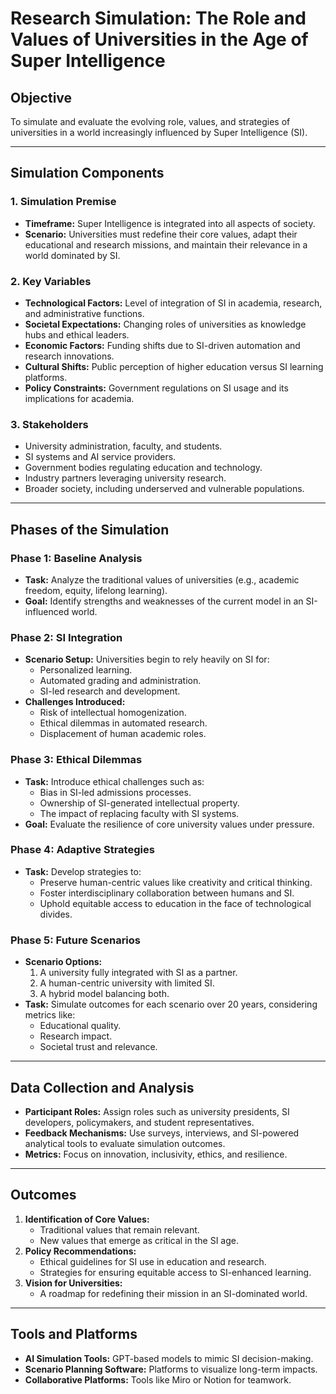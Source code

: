 # Research Simulation: The Role and Values of Universities in the Age of Super Intelligence

## Objective
To simulate and evaluate the evolving role, values, and strategies of universities in a world increasingly influenced by Super Intelligence (SI).

---

## Simulation Components

### 1. Simulation Premise
- **Timeframe:** Super Intelligence is integrated into all aspects of society.
- **Scenario:** Universities must redefine their core values, adapt their educational and research missions, and maintain their relevance in a world dominated by SI.

### 2. Key Variables
- **Technological Factors:** Level of integration of SI in academia, research, and administrative functions.
- **Societal Expectations:** Changing roles of universities as knowledge hubs and ethical leaders.
- **Economic Factors:** Funding shifts due to SI-driven automation and research innovations.
- **Cultural Shifts:** Public perception of higher education versus SI learning platforms.
- **Policy Constraints:** Government regulations on SI usage and its implications for academia.

### 3. Stakeholders
- University administration, faculty, and students.
- SI systems and AI service providers.
- Government bodies regulating education and technology.
- Industry partners leveraging university research.
- Broader society, including underserved and vulnerable populations.

---

## Phases of the Simulation

### Phase 1: Baseline Analysis
- **Task:** Analyze the traditional values of universities (e.g., academic freedom, equity, lifelong learning).
- **Goal:** Identify strengths and weaknesses of the current model in an SI-influenced world.

### Phase 2: SI Integration
- **Scenario Setup:** Universities begin to rely heavily on SI for:
  - Personalized learning.
  - Automated grading and administration.
  - SI-led research and development.
- **Challenges Introduced:**
  - Risk of intellectual homogenization.
  - Ethical dilemmas in automated research.
  - Displacement of human academic roles.

### Phase 3: Ethical Dilemmas
- **Task:** Introduce ethical challenges such as:
  - Bias in SI-led admissions processes.
  - Ownership of SI-generated intellectual property.
  - The impact of replacing faculty with SI systems.
- **Goal:** Evaluate the resilience of core university values under pressure.

### Phase 4: Adaptive Strategies
- **Task:** Develop strategies to:
  - Preserve human-centric values like creativity and critical thinking.
  - Foster interdisciplinary collaboration between humans and SI.
  - Uphold equitable access to education in the face of technological divides.

### Phase 5: Future Scenarios
- **Scenario Options:**
  1. A university fully integrated with SI as a partner.
  2. A human-centric university with limited SI.
  3. A hybrid model balancing both.
- **Task:** Simulate outcomes for each scenario over 20 years, considering metrics like:
  - Educational quality.
  - Research impact.
  - Societal trust and relevance.

---

## Data Collection and Analysis
- **Participant Roles:** Assign roles such as university presidents, SI developers, policymakers, and student representatives.
- **Feedback Mechanisms:** Use surveys, interviews, and SI-powered analytical tools to evaluate simulation outcomes.
- **Metrics:** Focus on innovation, inclusivity, ethics, and resilience.

---

## Outcomes
1. **Identification of Core Values:**
   - Traditional values that remain relevant.
   - New values that emerge as critical in the SI age.
2. **Policy Recommendations:**
   - Ethical guidelines for SI use in education and research.
   - Strategies for ensuring equitable access to SI-enhanced learning.
3. **Vision for Universities:**
   - A roadmap for redefining their mission in an SI-dominated world.

---

## Tools and Platforms
- **AI Simulation Tools:** GPT-based models to mimic SI decision-making.
- **Scenario Planning Software:** Platforms to visualize long-term impacts.
- **Collaborative Platforms:** Tools like Miro or Notion for teamwork.
